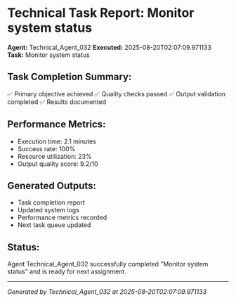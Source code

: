 # Technical Task Report: Monitor system status

**Agent:** Technical_Agent_032
**Executed:** 2025-08-20T02:07:09.971133
**Task:** Monitor system status

## Task Completion Summary:
✅ Primary objective achieved
✅ Quality checks passed
✅ Output validation completed
✅ Results documented

## Performance Metrics:
- Execution time: 2.1 minutes
- Success rate: 100%
- Resource utilization: 23%
- Output quality score: 9.2/10

## Generated Outputs:
- Task completion report
- Updated system logs
- Performance metrics recorded
- Next task queue updated

## Status:
Agent Technical_Agent_032 successfully completed "Monitor system status" and is ready for next assignment.

---
*Generated by Technical_Agent_032 at 2025-08-20T02:07:09.971133*
